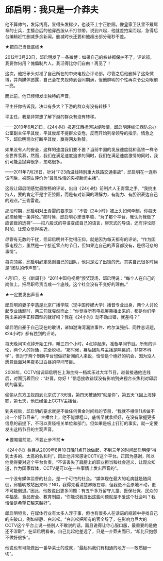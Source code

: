 # 邱启明：我只是一介莽夫

他不算帅气，发际线高，显得头发稀少，也谈不上字正腔圆。像皇家卫队里不戴肩章的士兵，主播台后的他穿西服从不打领带。说到兴起，他就差拍案而起，急得后台编辑赶忙删减多余新闻，删减时长还要和他超出部分毫秒不差。

★把自己当做底线★

2012年3月23日，邱启明发了一条微博：如果自己的权益都保护不了，评论部，我要你何用？傀儡制片人，我活得比你们自由！再见了！

这次，他把矛头对准了自己所在的中央电视台评论部，尽管之后他删掉了这条微博，并向媒体透露，自己会在央视待到合同期满，但他鲜明的个性再次令公众眼前一亮。

而此前，他已频频发出独特的声音。

平主任你告诉我，决口有多大？下游的群众有没有转移？

平主任，我是非常想了解下游的群众有没有转移。

——2010年6月21日，《24小时》报道江西抚河决堤险情，邱启明连线江西防总办公室副主任平其俊，平其俊却不提群众安危，反而开始列举领导的指示。情急之下，邱启明两次打断平其俊，赢得网友称赞。

如果没有人的安全，这样的速度我们要不要？当前中国的发展速度就和高铁一样令全世界羡慕，然而，我们在满足速度追求的同时，我们在满足速度激情的同时，我们可能会抛弃很多，忽略很多。

——2011年7月26日，针对“7·23甬温线特别重大铁路交通事故”，邱启明在一连串诘问后，被网友评价为“最具性情的央视新闻主播”。

这段让邱启明感觉最酣畅的评论，出自《24小时》前制片人王青雷之手。“我挑主持人，要的肯定不是字正腔圆，而是有对新闻的理解力，有能力、有胆识表达自己的观点。”王青雷说。

那段时期，邱启明对王青雷的要求是：“不管《24小时》被上头如何牵制，你每天必须给我一条评论。”那时候，邱启明心里很平顺，“为了那个平台，我认为我做了应该做的选择”——把八股式的导语变成自己的语言，聊天式的导语，还有评论随时加，让观众觉得亲近。

尽管有无数的干扰，但邱启明并不觉得压抑，就是因为每天都有的评论，“作为国家电视台，虽然是一个接近零点的节目，但如果连自己的声音都没有，是很可悲的事情”。

每次领奖，邱启明必定感谢自己的团队，他只是沾了出镜的光，其实自己很多时候是“团队的传声筒”。

4月1日，在《新周刊》“2011中国电视榜”颁奖现场，邱启明说：“每个人在自己的岗位上，把尽职尽责当成一个底线，这个社会没有不变好的理由。”

★一定要发出声音★

邱启明的妻子李菡是北京广播学院（现中国传媒大学）播音专业出身，两个人讨论起专业话题时，两三句就戛然而止：“你觉得所有电视屏幕播出来的，都是你们学院出来的字正腔圆型的就好吗？我在《24小时》动不动出错，就差吗？”

邱启明自豪于自己现在的敢讲，诸如渤海湾漏油事件、哈尔滨强拆、同性恋话题，《24小时》都有独到的评论。

每天晚间10点钟开始工作，睡三四个小时，4点钟起床，准备早间节目。所有的评论，两个人的对话，完全脱稿。“那时候，幕后团队与主播是隔离的，非常不科学”，但对于两个到新平台想做好新闻的人来说，恰恰是个绝好的机会，因为没人愿意做面对黑夜多过白昼的早间节目。

2008年，CCTV借调邱启明在上海主持一档欢乐过大年节目，赵普接通他连线后，对面沉着回应：“赵晋，你好！”信息接收错误没有影响到央视台长焦利对邱启明的喜爱。

偷偷从东方卫视跑到北京试了3天镜，第四天被通知“就是你”，第五天飞回上海辞职，第七天，他已经坐上CCTV主播台。

到央视后，邱启明的要求就是不做任何黄金时间档的节目，“我就不相信11点做不出一个好节目来”。主播台上，他不能爆粗口，底线早就拿捏好，在没有掌握更多信息的前提下，不可以责怪相关单位和部门。但如果是板上钉钉的事实，就一定要发出这档节目的主观声音。

★要匍匐前进，不要止步不前★

《24小时》栏目从2009年8月10日晚11点开始做起，不到三年的时间邱启明便“得到太多的、太高的名和利”，因此他非常感谢CCTV这个平台。正因为感谢，所以他觉得要对这个平台负责，“不该丢失了肩膀上的职业担当和社会道义，让观众知道，作为国家媒体，CCTV是可以在一些事情上发出声音的”。

一个没有媒体监督的社会，是一个可怕的社会。“媒体现在最大的毛病就是随风倒，邱启明敢站出来吗？NO，我得先看清楚界限在哪，但我绝不会原地不动，更不可能倒退。”因此，他敢说出更多问题：有五千多万留守儿童、医保社保、民众的幸福感、食品安全、教育制度，“你能说我提出这些问题就是不爱这个社会吗？我恰恰是希望它越来越好”。

邱启明坦言，在媒体行业有太多人浮于事，但也有很多人在话语的瓶颈中寻找自己的突破口，例如柴静、白岩松。“白岩松把所有的官全辞了，在影响力巨大的CCTV这个平台上说一些别人不敢说的话，而且说得让你心服口服，最重要的是他还不湿鞋”，在邱启明看来，自己比起他差远了，只是一介莽夫而已，“却比只抱怨不做好很多”。

他说也有可能做出一番华莱士的成就，“最起码我们有相通的地方——敢质疑一切”。
